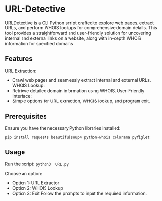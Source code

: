 # URL-Detective
URLDetective is a CLI Python script crafted to explore web pages, extract URLs, and perform WHOIS lookups for comprehensive domain details. This tool provides a straightforward and user-friendly solution for uncovering internal and external links on a website, along with in-depth WHOIS information for specified domains

## Features

URL Extraction:
- Crawl web pages and seamlessly extract internal and external URLs.
WHOIS Lookup:
- Retrieve detailed domain information using WHOIS.
User-Friendly Interface:
- Simple options for URL extraction, WHOIS lookup, and program exit.

## Prerequisites

Ensure you have the necessary Python libraries installed:

`pip install requests beautifulsoup4 python-whois colorama pyfiglet`

## Usage

Run the script: `python3  URL.py`

Choose an option:
- Option 1: URL Extractor
- Option 2: WHOIS Lookup
- Option 3: Exit
Follow the prompts to input the required information.
